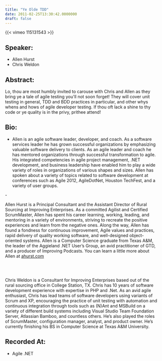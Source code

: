```yaml
---
title: "Ye Olde TDD"
date: 2011-02-25T13:30:42.0000000
draft: false
---
```


{{< vimeo 115131543 >}}

## Speaker:

 - Allen Hurst
 - Chris Weldon

## Abstract:

<p>Lo, thou are most humbly invited to carouse with Chris and Allen as they bring ye a tale of agile testing you'll not soon forget! They will cover unit testing in general, TDD and BDD practices in particular, and other whys whens and hows of agile developer testing. If thou oft lack a shine to thy code or ye quality is in the privy, prithee attend!</p>

## Bio:

 - <p>Allen is an agile software leader, developer, and coach. As a software services leader he has grown successful organizations by emphasizing valuable software delivery to clients. As an agile leader and coach he has mentored organizations through successful transformation to agile. His integrated competencies in agile project management, .NET development, and business leadership have enabled him to play a wide variety of roles in organizations of various shapes and sizes. Allen has spoken about a variety of topics related to software development at conferences such as Agile 2012, AgileDotNet, Houston TechFest, and a variety of user groups.
</p>
 - <p>Allen Hurst is a Principal Consultant and the Assistant Director of Rural Sourcing at Improving Enterprises. As a committed Agilist and Certified ScrumMaster, Allen has spent his career learning, working, leading, and mentoring in a variety of environments, striving to recreate the positive experiences and learn from the negative ones. Along the way, Allen has found a fondness for continuous improvement, Agile values and practices, rapid delivery of quality working software, and well-designed object-oriented systems. Allen is a Computer Science graduate from Texas A&amp;M, the leader of the Aggieland .NET User&rsquo;s Group, an avid practitioner of GTD, and a producer of Improving Podcasts. You can learn a little more about Allen at <a href="ahurst.com">ahurst.com</a></p>
<p><br /><br /></p>
<p>Chris Weldon is a Consultant for Improving Enterprises based out of the rural sourcing office in College Station, TX. Chris has 10 years of software development experience with expertise in PHP and .Net. As an avid agile enthusiast, Chris has lead teams of software developers using variants of Scrum and XP, encouraging the practice of unit testing with automation and continuous integration through tools such as (N)Ant and MSBuild on a variety of different build systems including Visual Studio Team Foundation Server, Atlassian Bamboo, and countless others. He&rsquo;s also played the roles of ScrumMaster, configuration manager, analyst, and product owner. He&rsquo;s currently finishing his BS in Computer Science at Texas A&amp;M University.</p>

## Recorded At:

 - Agile .NET

